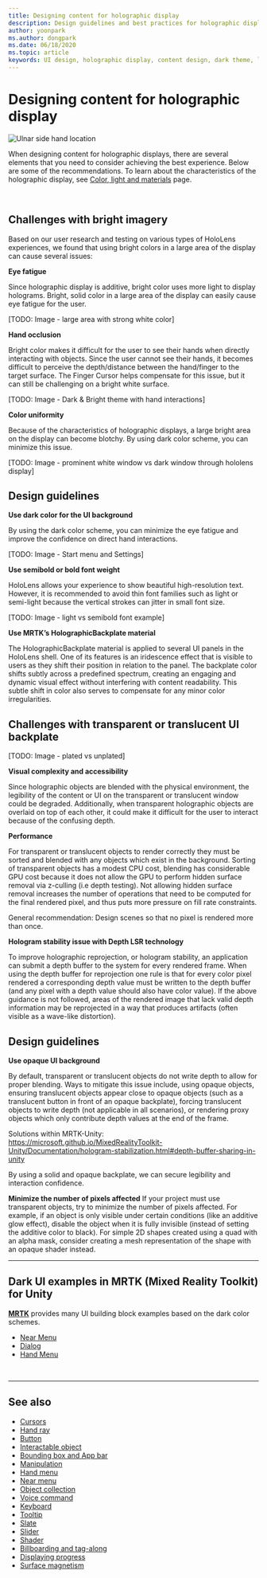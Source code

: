 ```yaml
---
title: Designing content for holographic display
description: Design guidelines and best practices for holographic display
author: yoonpark
ms.author: dongpark
ms.date: 06/18/2020
ms.topic: article
keywords: UI design, holographic display, content design, dark theme, light theme
---
```

# Designing content for holographic display

![Ulnar side hand location](images/UX/UX_Hero_DarkTheme.jpg)

When designing content for holographic displays, there are several elements that you need to consider achieving the best experience. Below are some of the recommendations. To learn about the characteristics of the holographic display, see [Color, light and materials](color,-light-and-materials.md) page.

<br>

## Challenges with bright imagery 
Based on our user research and testing on various types of HoloLens experiences, we found that using bright colors in a large area of the display can cause several issues: 

**Eye fatigue** 

Since holographic display is additive, bright color uses more light to display holograms. Bright, solid color in a large area of the display can easily cause eye fatigue for the user. 

[TODO: Image - large area with strong white color]

**Hand occlusion** 

Bright color makes it difficult for the user to see their hands when directly interacting with objects. Since the user cannot see their hands, it becomes difficult to perceive the depth/distance between the hand/finger to the target surface. The Finger Cursor helps compensate for this issue, but it can still be challenging on a bright white surface. 

[TODO: Image - Dark & Bright theme with hand interactions]

**Color uniformity**

Because of the characteristics of holographic displays, a large bright area on the display can become blotchy. By using dark color scheme, you can minimize this issue. 

[TODO: Image - prominent white window vs dark window through hololens display]

## Design guidelines

**Use dark color for the UI background**

By using the dark color scheme, you can minimize the eye fatigue and improve the confidence on direct hand interactions. 

[TODO: Image - Start menu and Settings] 

**Use semibold or bold font weight**

HoloLens allows your experience to show beautiful high-resolution text. However, it is recommended to avoid thin font families such as light or semi-light because the vertical strokes can jitter in small font size. 

[TODO: Image - light vs semibold font example]

**Use MRTK’s HolographicBackplate material**

The HolographicBackplate material is applied to several UI panels in the HoloLens shell. One of its features is an iridescence effect that is visible to users as they shift their position in relation to the panel. The backplate color shifts subtly across a predefined spectrum, creating an engaging and dynamic visual effect without interfering with content readability. This subtle shift in color also serves to compensate for any minor color irregularities. 


## Challenges with transparent or translucent UI backplate 
[TODO: Image - plated vs unplated]

**Visual complexity and accessibility**

Since holographic objects are blended with the physical environment, the legibility of the content or UI on the transparent or translucent window could be degraded. Additionally, when transparent holographic objects are overlaid on top of each other, it could make it difficult for the user to interact because of the confusing depth.

**Performance**

For transparent or translucent objects to render correctly they must be sorted and blended with any objects which exist in the background. Sorting of transparent objects has a modest CPU cost, blending has considerable GPU cost because it does not allow the GPU to perform hidden surface removal via z-culling (i.e depth testing). Not allowing hidden surface removal increases the number of operations that need to be computed for the final rendered pixel, and thus puts more pressure on fill rate constraints. 

General recommendation:  Design scenes so that no pixel is rendered more than once.

**Hologram stability issue with Depth LSR technology**

To improve holographic reprojection, or hologram stability, an application can submit a depth buffer to the system for every rendered frame. When using the depth buffer for reprojection one rule is that for every color pixel rendered a corresponding depth value must be written to the depth buffer (and any pixel with a depth value should also have color value). If the above guidance is not followed, areas of the rendered image that lack valid depth information may be reprojected in a way that produces artifacts (often visible as a wave-like distortion). 


## Design guidelines
**Use opaque UI background**

By default, transparent or translucent objects do not write depth to allow for proper blending. Ways to mitigate this issue include, using opaque objects, ensuring translucent objects appear close to opaque objects (such as a translucent button in front of an opaque backplate), forcing translucent objects to write depth (not applicable in all scenarios), or rendering proxy objects which only contribute depth values at the end of the frame. 

Solutions within MRTK-Unity: https://microsoft.github.io/MixedRealityToolkit-Unity/Documentation/hologram-stabilization.html#depth-buffer-sharing-in-unity  

By using a solid and opaque backplate, we can secure legibility and interaction confidence.

**Minimize the number of pixels affected**
If your project must use transparent objects, try to minimize the number of pixels affected. For example, if an object is only visible under certain conditions (like an additive glow effect), disable the object when it is fully invisible (instead of setting the additive color to black). For simple 2D shapes created using a quad with an alpha mask, consider creating a mesh representation of the shape with an opaque shader instead. 

---

## Dark UI examples in MRTK (Mixed Reality Toolkit) for Unity
**[MRTK](https://github.com/Microsoft/MixedRealityToolkit-Unity)** provides many UI building block examples based on the dark color schemes.

* [Near Menu](https://microsoft.github.io/MixedRealityToolkit-Unity/Documentation/README_NearMenu.html)
* [Dialog](https://microsoft.github.io/MixedRealityToolkit-Unity/Assets/MRTK/SDK/Experimental/Dialog/README_Dialog.html)
* [Hand Menu](https://microsoft.github.io/MixedRealityToolkit-Unity/Documentation/README_HandMenu.html)


<br>

---


## See also

* [Cursors](cursors.md)
* [Hand ray](point-and-commit.md)
* [Button](button.md)
* [Interactable object](interactable-object.md)
* [Bounding box and App bar](app-bar-and-bounding-box.md)
* [Manipulation](direct-manipulation.md)
* [Hand menu](hand-menu.md)
* [Near menu](near-menu.md)
* [Object collection](object-collection.md)
* [Voice command](voice-input.md)
* [Keyboard](keyboard.md)
* [Tooltip](tooltip.md)
* [Slate](slate.md)
* [Slider](slider.md)
* [Shader](shader.md)
* [Billboarding and tag-along](billboarding-and-tag-along.md)
* [Displaying progress](progress.md)
* [Surface magnetism](surface-magnetism.md)
